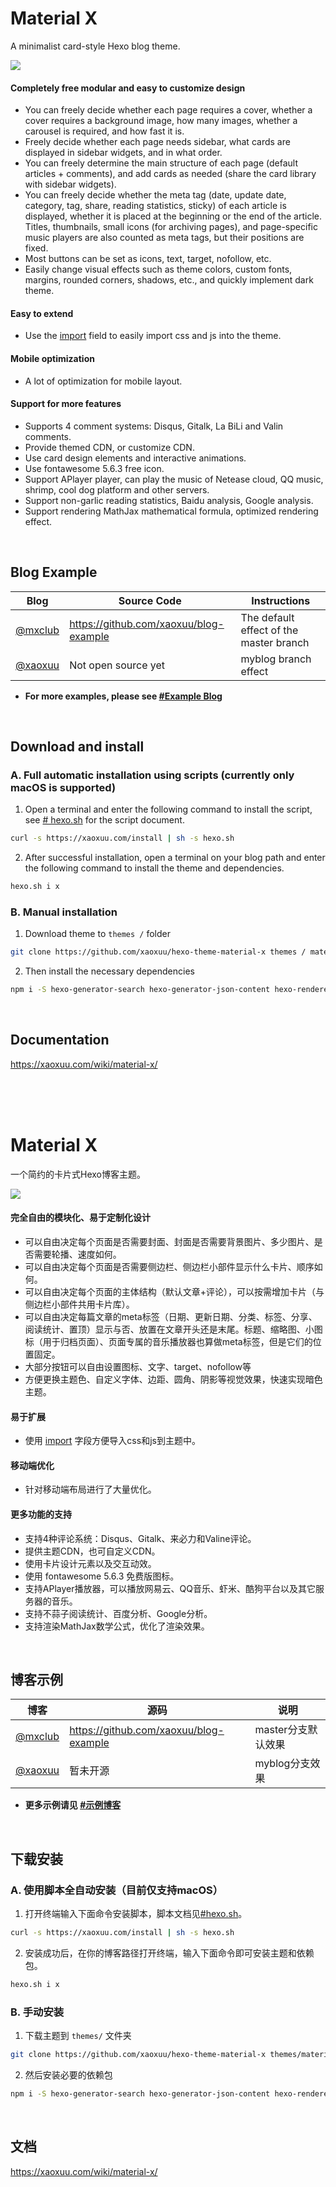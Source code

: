 # Material X

A minimalist card-style Hexo blog theme.

![](https://img.vim-cn.com/52/a54815c02ce232f11f54b2c547c1337828833c.png)


#### Completely free modular and easy to customize design

- You can freely decide whether each page requires a cover, whether a cover requires a background image, how many images, whether a carousel is required, and how fast it is.
- Freely decide whether each page needs sidebar, what cards are displayed in sidebar widgets, and in what order.
- You can freely determine the main structure of each page (default articles + comments), and add cards as needed (share the card library with sidebar widgets).
- You can freely decide whether the meta tag (date, update date, category, tag, share, reading statistics, sticky) of each article is displayed, whether it is placed at the beginning or the end of the article. Titles, thumbnails, small icons (for archiving pages), and page-specific music players are also counted as meta tags, but their positions are fixed.
- Most buttons can be set as icons, text, target, nofollow, etc.
- Easily change visual effects such as theme colors, custom fonts, margins, rounded corners, shadows, etc., and quickly implement dark theme.

#### Easy to extend

- Use the [import](https://xaoxuu.com/wiki/material-x/config/#import) field to easily import css and js into the theme.

#### Mobile optimization

- A lot of optimization for mobile layout.

#### Support for more features

- Supports 4 comment systems: Disqus, Gitalk, La BiLi and Valin comments.
- Provide themed CDN, or customize CDN.
- Use card design elements and interactive animations.
- Use fontawesome 5.6.3 free icon.
- Support APlayer player, can play the music of Netease cloud, QQ music, shrimp, cool dog platform and other servers.
- Support non-garlic reading statistics, Baidu analysis, Google analysis.
- Support rendering MathJax mathematical formula, optimized rendering effect.



<br>

## Blog Example

| Blog | Source Code | Instructions |
| ----------------------------------- | -------------------------------------- | ------------------ |
| [@mxclub](https://mxclub.github.io) | https://github.com/xaoxuu/blog-example | The default effect of the master branch |
| [@xaoxuu](https://xaoxuu.com) | Not open source yet | myblog branch effect |


- **For more examples, please see [#Example Blog](https://github.com/xaoxuu/hexo-theme-material-x/issues/97)**



<br>

## Download and install

### A. Full automatic installation using scripts (currently only macOS is supported)

1. Open a terminal and enter the following command to install the script, see [# hexo.sh](https://xaoxuu.com/wiki/hexo.sh/) for the script document.
```bash
curl -s https://xaoxuu.com/install | sh -s hexo.sh
```

2. After successful installation, open a terminal on your blog path and enter the following command to install the theme and dependencies.
```bash
hexo.sh i x
```



### B. Manual installation

1. Download theme to `themes /` folder
```bash
git clone https://github.com/xaoxuu/hexo-theme-material-x themes / material-x
```

2. Then install the necessary dependencies
```bash
npm i -S hexo-generator-search hexo-generator-json-content hexo-renderer-less
```



<br>

## Documentation

https://xaoxuu.com/wiki/material-x/


<br>
<br>
<br>

# Material X

一个简约的卡片式Hexo博客主题。

![](https://img.vim-cn.com/52/a54815c02ce232f11f54b2c547c1337828833c.png)


#### 完全自由的模块化、易于定制化设计

- 可以自由决定每个页面是否需要封面、封面是否需要背景图片、多少图片、是否需要轮播、速度如何。
- 可以自由决定每个页面是否需要侧边栏、侧边栏小部件显示什么卡片、顺序如何。
- 可以自由决定每个页面的主体结构（默认文章+评论），可以按需增加卡片（与侧边栏小部件共用卡片库）。
- 可以自由决定每篇文章的meta标签（日期、更新日期、分类、标签、分享、阅读统计、置顶）显示与否、放置在文章开头还是末尾。标题、缩略图、小图标（用于归档页面）、页面专属的音乐播放器也算做meta标签，但是它们的位置固定。
- 大部分按钮可以自由设置图标、文字、target、nofollow等
- 方便更换主题色、自定义字体、边距、圆角、阴影等视觉效果，快速实现暗色主题。

#### 易于扩展

- 使用 [import](https://xaoxuu.com/wiki/material-x/config/#import) 字段方便导入css和js到主题中。

#### 移动端优化

- 针对移动端布局进行了大量优化。

#### 更多功能的支持

- 支持4种评论系统：Disqus、Gitalk、来必力和Valine评论。
- 提供主题CDN，也可自定义CDN。
- 使用卡片设计元素以及交互动效。
- 使用 fontawesome 5.6.3 免费版图标。
- 支持APlayer播放器，可以播放网易云、QQ音乐、虾米、酷狗平台以及其它服务器的音乐。
- 支持不蒜子阅读统计、百度分析、Google分析。
- 支持渲染MathJax数学公式，优化了渲染效果。



<br>

## 博客示例

| 博客                                | 源码                                   | 说明               |
| ----------------------------------- | -------------------------------------- | ------------------ |
| [@mxclub](https://mxclub.github.io) | https://github.com/xaoxuu/blog-example | master分支默认效果 |
| [@xaoxuu](https://xaoxuu.com)       | 暂未开源                               | myblog分支效果     |


- **更多示例请见 [#示例博客](https://github.com/xaoxuu/hexo-theme-material-x/issues/97)**



<br>

## 下载安装

### A. 使用脚本全自动安装（目前仅支持macOS）

1. 打开终端输入下面命令安装脚本，脚本文档见[#hexo.sh](https://xaoxuu.com/wiki/hexo.sh/)。
```bash
curl -s https://xaoxuu.com/install | sh -s hexo.sh
```

2. 安装成功后，在你的博客路径打开终端，输入下面命令即可安装主题和依赖包。
```bash
hexo.sh i x
```



### B. 手动安装

1. 下载主题到 `themes/` 文件夹
```bash
git clone https://github.com/xaoxuu/hexo-theme-material-x themes/material-x
```

2. 然后安装必要的依赖包
```bash
npm i -S hexo-generator-search hexo-generator-json-content hexo-renderer-less
```



<br>

## 文档

https://xaoxuu.com/wiki/material-x/
